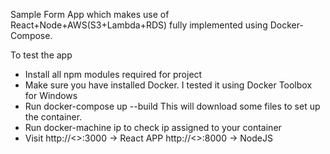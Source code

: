 Sample Form App which makes use of React+Node+AWS(S3+Lambda+RDS) fully implemented using Docker-Compose.

To test the app
* Install all npm modules required for project
* Make sure you have installed Docker. I tested it using Docker Toolbox for Windows
* Run docker-compose up --build
      This will download some files to set up the container.
* Run docker-machine ip to check ip assigned to your container
* Visit http://<<Docker-machine-IP>>:3000 -> React APP
        http://<<Docker-machine-IP>>:8000 -> NodeJS
